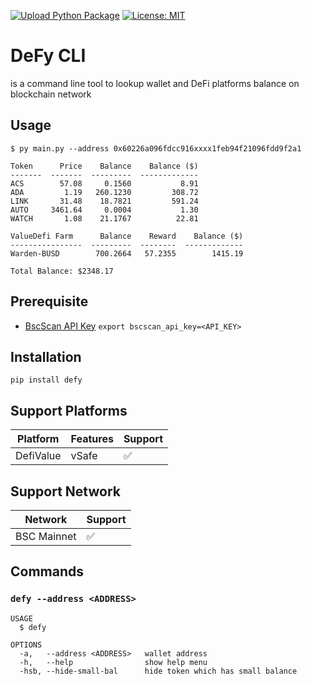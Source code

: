 [![Upload Python Package](https://github.com/punparin/defy-cli/actions/workflows/python_publish.yaml/badge.svg)](https://github.com/punparin/defy-cli/actions/workflows/python_publish.yaml) [![License: MIT](https://img.shields.io/badge/License-MIT-yellow.svg)](https://opensource.org/licenses/MIT)

# DeFy CLI
is a command line tool to lookup wallet and DeFi platforms balance on blockchain network

<!-- toc -->

## Usage
```sh-session
$ py main.py --address 0x60226a096fdcc916xxxx1feb94f21096fdd9f2a1

Token      Price    Balance    Balance ($)
-------  -------  ---------  -------------
ACS        57.08     0.1560           8.91
ADA         1.19   260.1230         308.72
LINK       31.48    18.7821         591.24
AUTO     3461.64     0.0004           1.30
WATCH       1.08    21.1767          22.81 

ValueDefi Farm      Balance    Reward    Balance ($)
----------------  ---------  --------  -------------
Warden-BUSD        700.2664   57.2355        1415.19

Total Balance: $2348.17
```

## Prerequisite
- [BscScan API Key](https://bscscan.com/myapikey)
  `export bscscan_api_key=<API_KEY>`

## Installation
`pip install defy`

## Support Platforms

| Platform  | Features | Support |
|-----------|----------|---------|
| DefiValue | vSafe    |   ✅   |

## Support Network

| Network  | Support |
|-----------|---------|
| BSC Mainnet |  ✅   |

## Commands

### `defy --address <ADDRESS>`

```
USAGE
  $ defy

OPTIONS
  -a,   --address <ADDRESS>   wallet address
  -h,   --help                show help menu
  -hsb, --hide-small-bal      hide token which has small balance
```